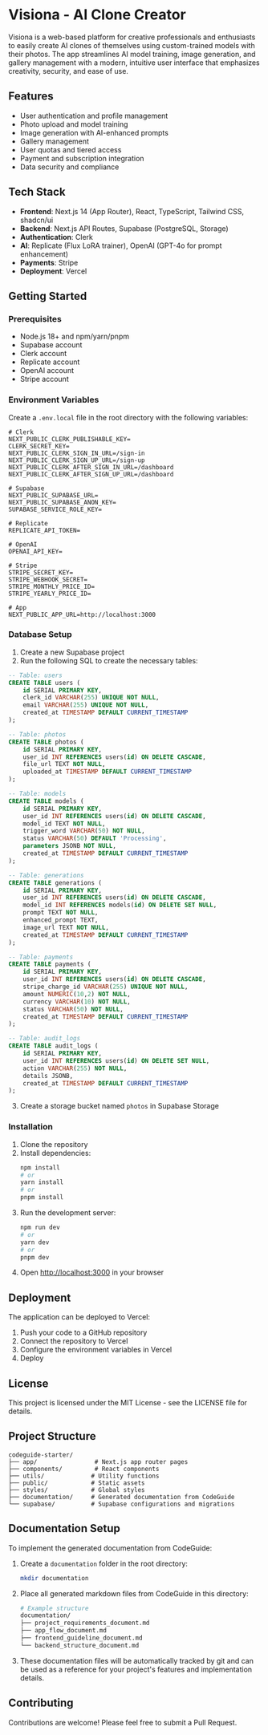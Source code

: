 # Visiona - AI Clone Creator

Visiona is a web-based platform for creative professionals and enthusiasts to easily create AI clones of themselves using custom-trained models with their photos. The app streamlines AI model training, image generation, and gallery management with a modern, intuitive user interface that emphasizes creativity, security, and ease of use.

## Features

- User authentication and profile management
- Photo upload and model training
- Image generation with AI-enhanced prompts
- Gallery management
- User quotas and tiered access
- Payment and subscription integration
- Data security and compliance

## Tech Stack

- **Frontend**: Next.js 14 (App Router), React, TypeScript, Tailwind CSS, shadcn/ui
- **Backend**: Next.js API Routes, Supabase (PostgreSQL, Storage)
- **Authentication**: Clerk
- **AI**: Replicate (Flux LoRA trainer), OpenAI (GPT-4o for prompt enhancement)
- **Payments**: Stripe
- **Deployment**: Vercel

## Getting Started

### Prerequisites

- Node.js 18+ and npm/yarn/pnpm
- Supabase account
- Clerk account
- Replicate account
- OpenAI account
- Stripe account

### Environment Variables

Create a `.env.local` file in the root directory with the following variables:

```
# Clerk
NEXT_PUBLIC_CLERK_PUBLISHABLE_KEY=
CLERK_SECRET_KEY=
NEXT_PUBLIC_CLERK_SIGN_IN_URL=/sign-in
NEXT_PUBLIC_CLERK_SIGN_UP_URL=/sign-up
NEXT_PUBLIC_CLERK_AFTER_SIGN_IN_URL=/dashboard
NEXT_PUBLIC_CLERK_AFTER_SIGN_UP_URL=/dashboard

# Supabase
NEXT_PUBLIC_SUPABASE_URL=
NEXT_PUBLIC_SUPABASE_ANON_KEY=
SUPABASE_SERVICE_ROLE_KEY=

# Replicate
REPLICATE_API_TOKEN=

# OpenAI
OPENAI_API_KEY=

# Stripe
STRIPE_SECRET_KEY=
STRIPE_WEBHOOK_SECRET=
STRIPE_MONTHLY_PRICE_ID=
STRIPE_YEARLY_PRICE_ID=

# App
NEXT_PUBLIC_APP_URL=http://localhost:3000
```

### Database Setup

1. Create a new Supabase project
2. Run the following SQL to create the necessary tables:

```sql
-- Table: users
CREATE TABLE users (
    id SERIAL PRIMARY KEY,
    clerk_id VARCHAR(255) UNIQUE NOT NULL,
    email VARCHAR(255) UNIQUE NOT NULL,
    created_at TIMESTAMP DEFAULT CURRENT_TIMESTAMP
);

-- Table: photos
CREATE TABLE photos (
    id SERIAL PRIMARY KEY,
    user_id INT REFERENCES users(id) ON DELETE CASCADE,
    file_url TEXT NOT NULL,
    uploaded_at TIMESTAMP DEFAULT CURRENT_TIMESTAMP
);

-- Table: models
CREATE TABLE models (
    id SERIAL PRIMARY KEY,
    user_id INT REFERENCES users(id) ON DELETE CASCADE,
    model_id TEXT NOT NULL,
    trigger_word VARCHAR(50) NOT NULL,
    status VARCHAR(50) DEFAULT 'Processing',
    parameters JSONB NOT NULL,
    created_at TIMESTAMP DEFAULT CURRENT_TIMESTAMP
);

-- Table: generations
CREATE TABLE generations (
    id SERIAL PRIMARY KEY,
    user_id INT REFERENCES users(id) ON DELETE CASCADE,
    model_id INT REFERENCES models(id) ON DELETE SET NULL,
    prompt TEXT NOT NULL,
    enhanced_prompt TEXT,
    image_url TEXT NOT NULL,
    created_at TIMESTAMP DEFAULT CURRENT_TIMESTAMP
);

-- Table: payments
CREATE TABLE payments (
    id SERIAL PRIMARY KEY,
    user_id INT REFERENCES users(id) ON DELETE CASCADE,
    stripe_charge_id VARCHAR(255) UNIQUE NOT NULL,
    amount NUMERIC(10,2) NOT NULL,
    currency VARCHAR(10) NOT NULL,
    status VARCHAR(50) NOT NULL,
    created_at TIMESTAMP DEFAULT CURRENT_TIMESTAMP
);

-- Table: audit_logs
CREATE TABLE audit_logs (
    id SERIAL PRIMARY KEY,
    user_id INT REFERENCES users(id) ON DELETE SET NULL,
    action VARCHAR(255) NOT NULL,
    details JSONB,
    created_at TIMESTAMP DEFAULT CURRENT_TIMESTAMP
);
```

3. Create a storage bucket named `photos` in Supabase Storage

### Installation

1. Clone the repository
2. Install dependencies:
   ```bash
   npm install
   # or
   yarn install
   # or
   pnpm install
   ```
3. Run the development server:
   ```bash
   npm run dev
   # or
   yarn dev
   # or
   pnpm dev
   ```
4. Open [http://localhost:3000](http://localhost:3000) in your browser

## Deployment

The application can be deployed to Vercel:

1. Push your code to a GitHub repository
2. Connect the repository to Vercel
3. Configure the environment variables in Vercel
4. Deploy

## License

This project is licensed under the MIT License - see the LICENSE file for details.

## Project Structure

```
codeguide-starter/
├── app/                # Next.js app router pages
├── components/         # React components
├── utils/             # Utility functions
├── public/            # Static assets
├── styles/            # Global styles
├── documentation/     # Generated documentation from CodeGuide
└── supabase/          # Supabase configurations and migrations
```

## Documentation Setup

To implement the generated documentation from CodeGuide:

1. Create a `documentation` folder in the root directory:
   ```bash
   mkdir documentation
   ```

2. Place all generated markdown files from CodeGuide in this directory:
   ```bash
   # Example structure
   documentation/
   ├── project_requirements_document.md             
   ├── app_flow_document.md
   ├── frontend_guideline_document.md
   └── backend_structure_document.md
   ```

3. These documentation files will be automatically tracked by git and can be used as a reference for your project's features and implementation details.

## Contributing

Contributions are welcome! Please feel free to submit a Pull Request.
